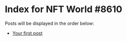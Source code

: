 # Index for NFT World #8610
Posts will be displayed in the order below:

- [Your first post](./001-first.md)

